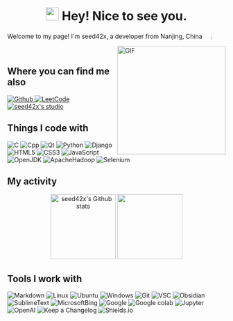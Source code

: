 <h1 align="center"><img src="https://emojis.slackmojis.com/emojis/images/1660853767/60881/meow_attention.gif?1660853767" width="30"/> Hey! Nice to see you.</h1>

Welcome to my page!
I'm seed42x, a developer from Nanjing, China <img src="https://cdn.jsdelivr.net/gh/jdecked/twemoji@14.1.2/assets/svg/1f1e8-1f1f3.svg" width="16px">.

<img align="right" alt="GIF" src="https://img1.imgtp.com/2023/06/17/EPmwfiPv.gif" width="250" title="Do what you like, and do it best!"> &nbsp;&nbsp;

<h2>Where you can find me also</h2>
<p>
    <a href="https://github.com/seed42x/">
        <img alt="Github" src="https://img.shields.io/badge/GitHub-black?style=flat-square&logo=github&logoColor=white" />
    </a>
    <a href="https://leetcode.cn/u/seed42/">
        <img alt="LeetCode" src="https://img.shields.io/badge/LeetCode-orange?style=flat-square&logo=leetcode&logoColor=white" />
    </a>
    <a href="#">
        <img alt="seed42x's studio" src="https://img.shields.io/badge/GitHub Pages-blueviolet?style=flat-square&logo=githubpages&logoColor=white" />
    </a>
</p>

<h2>Things I code with</h2>
<p>
    <img alt="C" src="https://img.shields.io/badge/C-blue?style=flat-square&logo=c&logoColor=white" />
    <img alt="Cpp" src="https://img.shields.io/badge/Cpp-blue?style=flat-square&logo=cplusplus&logoColor=white" />
    <img alt="Qt" src="https://img.shields.io/badge/Qt-green?style=flat-square&logo=qt&logoColor=white" />
    <img alt="Python" src="https://img.shields.io/badge/Python-yellow?style=flat-square&logo=python&logoColor=white" />
    <img alt="Django" src="https://img.shields.io/badge/Django-green?style=flat-square&logo=django&logoColor=white" />
    <img alt="HTML5" src="https://img.shields.io/badge/HTML5-red?style=flat-square&logo=html5&logoColor=white" />
    <img alt="CSS3" src="https://img.shields.io/badge/CSS3-blue?style=flat-square&logo=css3&logoColor=white" />
    <img alt="JavaScript" src="https://img.shields.io/badge/JavaScript-yellow?style=flat-square&logo=javascript&logoColor=white" />
    <img alt="OpenJDK" src="https://img.shields.io/badge/OpenJDK-blue?style=flat-square&logo=openjdk&logoColor=white" />
    <img alt="ApacheHadoop" src="https://img.shields.io/badge/ApacheHadoop-yellow?style=flat-square&logo=apachehadoop&logoColor=white" />
    <img alt="Selenium" src="https://img.shields.io/badge/Selenium-blueviolet?style=flat-square&logo=selenium&logoColor=white" />
</p>

<!--
<h2>Open Source Projects</h2>

<table style="width: 100%">
    <thead>
        <tr>
            <td>🎁Projects</td>
            <td>⭐️Stars</td>
            <td>📚️Forks</td>
            <td>🔔Issues</td>
            <td>📮Pull Requests</td>
        </tr>
    </thead>
    <tbody>
        <tr>
            <td></td>
            <td></td>
            <td></td>
            <td></td>
            <td></td>
        </tr>
    </tbody>
</table>
-->

<h2>My activity</h2>

<p align="center">
    <img alt="seed42x's Github stats" src="https://github-readme-stats.vercel.app/api?username=seed42x&theme=radical" style="height: 150px" />
    <img src="https://github-readme-streak-stats.herokuapp.com/?user=seed42x&theme=dark" style="height: 150px" />
</p>

<!--
<p align="center">
    <img alt="seed42x's GitHub Activity for recent 30 days" src="https://github-readme-activity-graph.vercel.app/graph?username=seed42x&theme=react-dark" style="height: 250px" />
</p>
-->

<h2>Tools I work with</h2>
<p>
    <img alt="Markdown" src="https://img.shields.io/badge/Markdown-lightgrey?style=flat-square&logo=markdown&logoColor=white" />
    <img alt="Linux" src="https://img.shields.io/badge/Linux-orange?style=flat-square&logo=linux&logoColor=white" />
    <img alt="Ubuntu" src="https://img.shields.io/badge/Ubuntu-orange?style=flat-square&logo=ubuntu&logoColor=white" />
    <img alt="Windows" src="https://img.shields.io/badge/Windows-blue?style=flat-square&logo=windows&logoColor=white" />
    <img alt="Git" src="https://img.shields.io/badge/Git-orange?style=flat-square&logo=git&logoColor=white" />
    <img alt="VSC" src="https://img.shields.io/badge/VSC-blue?style=flat-square&logo=visualstudiocode&logoColor=white" />
    <img alt="Obsidian" src="https://img.shields.io/badge/Obsidian-blueviolet?style=flat-square&logo=obsidian&logoColor=white" />
    <img alt="SublimeText" src="https://img.shields.io/badge/Sublime Text3-orange?style=flat-square&logo=sublimetext&logoColor=white" />
    <img alt="MicrosoftBing" src="https://img.shields.io/badge/Microsoft Bing-blue?style=flat-square&logo=microsoftbing&logoColor=white" />
    <img alt="Google" src="https://img.shields.io/badge/Google-red?style=flat-square&logo=google&logoColor=white" />
    <img alt="Google colab" src="https://img.shields.io/badge/Google Colab-orange?style=flat-square&logo=googlecolab&logoColor=white" />
    <img alt="Jupyter" src="https://img.shields.io/badge/Jupyter-orange?style=flat-square&logo=jupyter&logoColor=white" />
    <img alt="OpenAI" src="https://img.shields.io/badge/OpenAI-blue?style=flat-square&logo=openai&logoColor=white" />
    <img alt="Keep a Changelog" src="https://img.shields.io/badge/Keep a Changelog-orange?style=flat-square&logo=Keepachangelog&logoColor=white" />
    <img alt="Shields.io" src="https://img.shields.io/badge/Shields.io-green?style=flat-square&logo=shieldsdotio&logoColor=white" />
</p>
